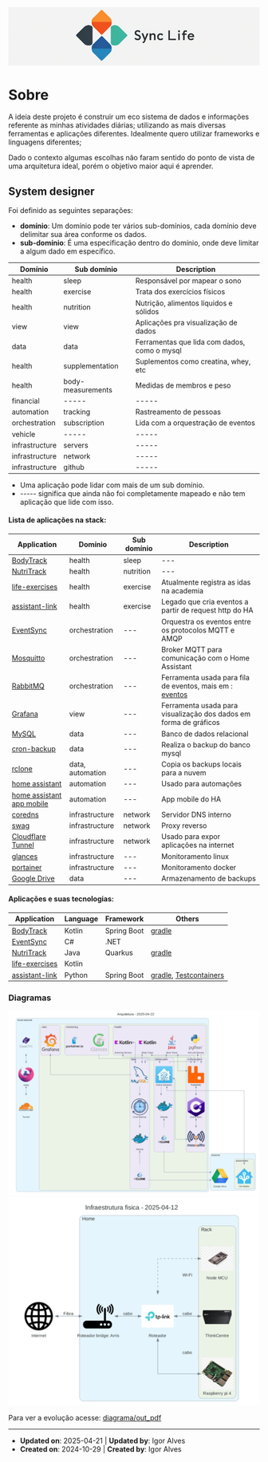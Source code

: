 ![logo_horizontal.png](assets%2Flogo_horizontal.png)

# Sobre

A ideia deste projeto é construir um eco sistema de dados e informações referente as minhas atividades diárias; 
utilizando as mais diversas ferramentas e aplicações diferentes. 
Idealmente quero utilizar frameworks e linguagens diferentes; 

Dado o contexto algumas escolhas não faram sentido do ponto de vista de uma arquitetura ideal, porém o objetivo maior aqui é aprender.

## System designer

Foi definido as seguintes separações:
- **domínio**: Um domínio pode ter vários sub-domínios, cada domínio deve delimitar sua área conforme os dados.
- **sub-domínio**: É uma especificação dentro do domínio, onde deve limitar a algum dado em específico.

| Domínio        | Sub domínio       | Description                                  |
|----------------|-------------------|----------------------------------------------|
| health         | sleep             | Responsável por mapear o sono                |
| health         | exercise          | Trata dos exercícios físicos                 |
| health         | nutrition         | Nutrição, alimentos líquidos e sólidos       |
| view           | view              | Aplicações pra visualização de dados         |
| data           | data              | Ferramentas que lida com dados, como o mysql |
| health         | supplementation   | Suplementos como creatina, whey, etc         |
| health         | body-measurements | Medidas de membros e peso                    |
| financial      | -----             | -----                                        |
| automation     | tracking          | Rastreamento de pessoas                      |
| orchestration  | subscription      | Lida com a orquestração de eventos           |
| vehicle        | -----             | -----                                        |
| infrastructure | servers           | -----                                        |
| infrastructure | network           | -----                                        |
| infrastructure | github            | -----                                        |

- Uma aplicação pode lidar com mais de um sub domínio.
- ----- significa que ainda não foi completamente mapeado e não tem aplicação que lide com isso.

#### Lista de aplicações na stack:
| Application                                                                                         | Domínio          | Sub domínio | Description                                                                     |
|-----------------------------------------------------------------------------------------------------|------------------|-------------|---------------------------------------------------------------------------------|
| [BodyTrack](https://github.com/alves-dev/SyncLife-Health-BodyTrack)                                 | health           | sleep       | ---                                                                             |
| [NutriTrack](https://github.com/alves-dev/SyncLife-Health-NutriTrack)                               | health           | nutrition   | ---                                                                             |
| [life-exercises](https://github.com/alves-dev/life-exercises)                                       | health           | exercise    | Atualmente registra as idas na academia                                         |
| [assistant-link](https://github.com/alves-dev/life-assistant-link)                                  | health           | exercise    | Legado que cria eventos a partir de request http do HA                          |
| [EventSync](https://github.com/alves-dev/SyncLife-Orchestrator-EventSync)                           | orchestration    | ---         | Orquestra os eventos entre os protocolos MQTT e AMQP                            |
| [Mosquitto](https://mosquitto.org/)                                                                 | orchestration    | ---         | Broker MQTT para comunicação com o Home Assistant                               |
| [RabbitMQ](https://www.rabbitmq.com/)                                                               | orchestration    | ---         | Ferramenta usada para fila de eventos, mais em : [eventos](events/events_v2.md) |
| [Grafana](https://grafana.com/)                                                                     | view             | ---         | Ferramenta usada para visualização dos dados em forma de gráficos               |
| [MySQL](https://www.mysql.com/)                                                                     | data             | ---         | Banco de dados relacional                                                       |
| [cron-backup](https://hub.docker.com/r/fradelg/mysql-cron-backup)                                   | data             | ---         | Realiza o backup do banco mysql                                                 |
| [rclone](https://rclone.org/)                                                                       | data, automation | ---         | Copia os backups locais para a nuvem                                            |
| [home assistant](https://www.home-assistant.io/)                                                    | automation       | ---         | Usado para automações                                                           |
| [home assistant app mobile](https://www.home-assistant.io/integrations/mobile_app/)                 | automation       | ---         | App mobile do HA                                                                |
| [coredns](https://coredns.io/)                                                                      | infrastructure   | network     | Servidor DNS interno                                                            |
| [swag](https://docs.linuxserver.io/general/swag/)                                                   | infrastructure   | network     | Proxy reverso                                                                   |
| [Cloudflare Tunnel](https://developers.cloudflare.com/cloudflare-one/connections/connect-networks/) | infrastructure   | network     | Usado para expor aplicações na internet                                         |
| [glances](https://nicolargo.github.io/glances/)                                                     | infrastructure   | ---         | Monitoramento linux                                                             |
| [portainer](https://www.portainer.io/)                                                              | infrastructure   | ---         | Monitoramento docker                                                            |
| [Google Drive](https://developers.google.com/workspace/drive?hl=pt-br)                              | data             | ---         | Armazenamento de backups                                                        |


#### Aplicações e suas tecnologias:
| Application                                                               | Language | Framework   | Others                                                                       |
|---------------------------------------------------------------------------|----------|-------------|------------------------------------------------------------------------------|
| [BodyTrack](https://github.com/alves-dev/SyncLife-Health-BodyTrack)       | Kotlin   | Spring Boot | [gradle](https://gradle.org/)                                                |
| [EventSync](https://github.com/alves-dev/SyncLife-Orchestrator-EventSync) | C#       | .NET        |                                                                              |
| [NutriTrack](https://github.com/alves-dev/SyncLife-Health-NutriTrack)     | Java     | Quarkus     | [gradle](https://gradle.org/)                                                |
| [life-exercises](https://github.com/alves-dev/life-exercises)             | Kotlin   |             |                                                                              |
| [assistant-link](https://github.com/alves-dev/life-assistant-link)        | Python   | Spring Boot | [gradle](https://gradle.org/), [Testcontainers](https://testcontainers.com/) |


### Diagramas
![diagrama_arquitetura.png](assets/diagrama_arquitetura.png)
![diagrama_infraestrutura.png](assets/diagrama_infraestrutura.png)

Para ver a evolução acesse: [diagrama/out_pdf](diagrama/out_pdf)

-----
- **Updated on**: 2025-04-21 | **Updated by**: Igor Alves
- **Created on**: 2024-10-29 | **Created by**: Igor Alves
